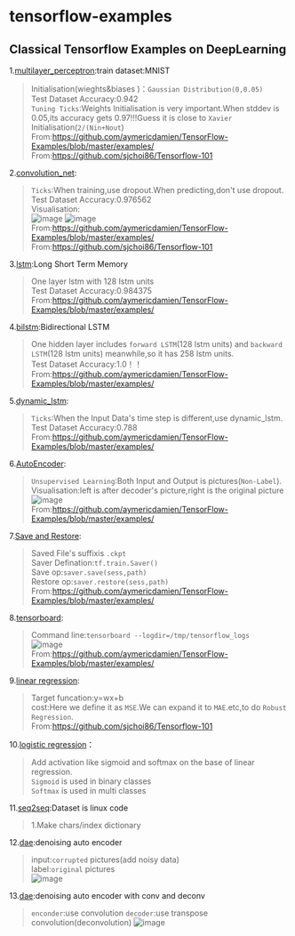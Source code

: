 # tensorflow-examples
Classical Tensorflow Examples on DeepLearning
---------------------------------------------
1.<a href="https://github.com/mjDelta/tensorflow-examples/blob/master/multilayer_perceptron.py">multilayer_perceptron</a>:train dataset:MNIST</br>
>Initialisation(wieghts&biases )：`Gaussian Distribution(0,0.05)`</br>
  Test Dataset Accuracy:0.942</br>
  `Tuning Ticks`:Weights Initialisation is very important.When stddev is 0.05,its accuracy gets 0.97!!!Guess it is close to `Xavier` Initialisation(`2/(Nin+Nout`)</br>
  From:https://github.com/aymericdamien/TensorFlow-Examples/blob/master/examples/ </br>
  From:https://github.com/sjchoi86/Tensorflow-101</br>

2.<a href="https://github.com/mjDelta/tensorflow-examples/blob/master/convolution_net.py">convolution_net</a>:</br>
  >`Ticks`:When training,use dropout.When predicting,don't use dropout.</br>
  Test Dataset Accuracy:0.976562</br>
  Visualisation:</br>
  ![image](https://github.com/mjDelta/tensorflow-examples/blob/master/imgs/conv1_1.PNG)
  ![image](https://github.com/mjDelta/tensorflow-examples/blob/master/imgs/conv1_2.PNG)</br>
  From:https://github.com/aymericdamien/TensorFlow-Examples/blob/master/examples/ </br>
	From:https://github.com/sjchoi86/Tensorflow-101</br>

  
3.<a href="https://github.com/mjDelta/tensorflow-examples/blob/master/lstm.py">lstm</a>:Long Short Term Memory</br>
  >One layer lstm with 128 lstm units</br>
  Test Dataset Accuracy:0.984375</br>
  From:https://github.com/aymericdamien/TensorFlow-Examples/blob/master/examples/ </br>

  
4.<a href="https://github.com/mjDelta/tensorflow-examples/blob/master/bilstm.py">bilstm</a>:Bidirectional LSTM</br>
  >One hidden layer includes `forward LSTM`(128 lstm units) and `backward LSTM`(128 lstm units) meanwhile,so it has 258 lstm units.</br>
  Test Dataset Accuracy:1.0！！</br>
  From:https://github.com/aymericdamien/TensorFlow-Examples/blob/master/examples/ </br>

5.<a href="https://github.com/mjDelta/tensorflow-examples/blob/master/dynamic_lstm.py">dynamic_lstm</a>:</br>
>`Ticks`:When the Input Data's time step is different,use dynamic_lstm.</br>
Test Dataset Accuracy:0.788</br>
From:https://github.com/aymericdamien/TensorFlow-Examples/blob/master/examples/ </br>

6.<a href="https://github.com/mjDelta/tensorflow-examples/blob/master/autoencoder.py">AutoEncoder</a>:</br>
>`Unsupervised Learning`:Both Input and Output is pictures(`Non-Label`).</br>
Visualisation:left is after decoder's picture,right is the original picture</br>
![image](https://github.com/mjDelta/tensorflow-examples/blob/master/imgs/figure_1.PNG)</br>
From:https://github.com/aymericdamien/TensorFlow-Examples/blob/master/examples/ </br>

7.<a href="https://github.com/mjDelta/tensorflow-examples/blob/master/save_restore_model.py">Save and Restore</a>:</br>
>Saved File's suffixis `.ckpt`</br>
Saver Defination:`tf.train.Saver()`</br>
Save op:`saver.save(sess,path)`</br>
Restore op:`saver.restore(sess,path)`</br>
From:https://github.com/aymericdamien/TensorFlow-Examples/blob/master/examples/ </br>

8.<a href="https://github.com/mjDelta/tensorflow-examples/blob/master/tensorboard_advance.py">tensorboard</a>:</br>
>Command line:`tensorboard --logdir=/tmp/tensorflow_logs`</br>
![image](https://github.com/mjDelta/tensorflow-examples/blob/master/imgs/tensorboard.PNG)</br>
From:https://github.com/aymericdamien/TensorFlow-Examples/blob/master/examples/ </br>

9.<a href="https://github.com/mjDelta/tensorflow-examples/blob/master/linear_regression.py">linear regression</a>:</br>
>Target funcation:y=wx+b</br>
cost:Here we define it as `MSE`.We can expand it to `MAE`.etc,to do `Robust Regression`.</br>
From:https://github.com/sjchoi86/Tensorflow-101</br>

10.<a href="https://github.com/mjDelta/tensorflow-examples/blob/master/logistic_regression.py">logistic regression<a/>：</br>
>Add activation like sigmoid and softmax on the base of linear regression.</br>
`Sigmoid` is used in binary classes</br>
`Softmax` is used in multi	classes</br>

11.<a href="https://github.com/mjDelta/tensorflow-examples/blob/master/seq2seq.py">seq2seq</a>:Dataset is linux code</br>
>1.Make chars/index dictionary

12.<a href="https://github.com/mjDelta/tensorflow-examples/blob/master/dae.py">dae</a>:denoising auto encoder</br>
>input:`corrupted` pictures(add noisy data)</br>
label:`original` pictures</br>
![image](https://github.com/mjDelta/tensorflow-examples/blob/master/imgs/epoch40.PNG)</br>

13.<a href="https://github.com/mjDelta/tensorflow-examples/blob/master/cae.py">dae</a>:denoising auto encoder with conv and deconv</br>
>`enconder`:use convolution
`decoder`:use transpose convolution(deconvolution)
![image](https://github.com/mjDelta/tensorflow-examples/blob/master/imgs/cae5.png)</br>

